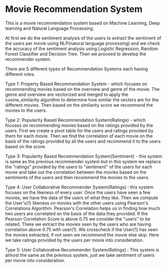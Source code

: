 # Movie Recommendation System
This is a movie recommendation system based on Machine Learning, Deep learning and Natural Language Processing.

At first we do the sentiment analysis of the users to extract the sentiment of the users per movie using NLP(natural language processing) and we check the accuracy of the sentiment analysis using Logistic Regression, Random Forest Classifier and Decision Tree. Then we proceed to develop the recommender system.

There are 5 different types of Recommendation Systems each having different roles.

Type 1: Property Based Recommendation System - which focuses on recommending movies based on the overview and genre of the movie. The genre and overview are vectorized and merged to apply the cosine_similarity algorithm to determine how similar the vectors are for the different movies. Then based on the similarity score we recommend the movies to the users.

Type 2: Popularity Based Recommendation System(Ratings) - which focuses on recommending movies based on the ratings provided by the users. First we create a pivot table for the users and ratings provided by them for each movie.
Then we find the correlation of each movie on the basis of the ratings provided by all the users and recommend it to the users based on the score.

Type 3: Popularity Based Recommendation System(Sentiment) - this system is same as the previous recommender system but in this system we replace the "ratings" provided by the users to "sentiment" of the users for each movie and take out the correlation between the movies based on the sentiments of the users and then recommend the movies to the users.

Type 4: User Collaborative Recommender System(Ratings) : this system focuses on the likeness of every user. Once the users have seen a few movies, we have the data of the users of what they like. Then we compute the User's(1) likeness on movies with the other users using Pearson's Correlations Algorithm. Pearson's Correlation helps us in finding how much two users are correlated on the basis of the data they provided. If the Pearson Correlation Score is above 0.75 we consider the "users" to be related. There we extract the movies seen by the users who are having correlation above 0.75 with user(1). We crosscheck if the User(1) has seen the movies extracted, if not seen we recommend the movie else skip. Here we take ratings provided by the users per movie into consideration.

Type 5: User Collaborative Recommender System(Ratings) : This system is almost the same as the previous system, just we take sentiment of users per movie into consideration.



